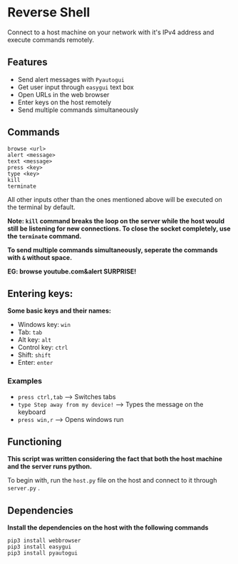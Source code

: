# Reverse Shell

Connect to a host machine on your network with it's IPv4 address and execute commands remotely. 

## Features

- Send alert messages with `Pyautogui`
- Get user input through `easygui` text box
- Open URLs in the web browser
- Enter keys on the host remotely
- Send multiple commands simultaneously 

## Commands

```
browse <url> 
alert <message>
text <message>
press <key> 
type <key>
kill 
terminate
```
All other inputs other than the ones mentioned above will be executed on the terminal by default.

**Note: `kill` command breaks the loop on the server while the host would still be listening for new connections. To close the socket completely, use the `terminate` command.**

**To send multiple commands simultaneously, seperate the commands with `&` without space.**

**EG: browse youtube.com&alert SURPRISE!**

## Entering keys:

**Some basic keys and their names:**

- Windows key: `win`
- Tab: `tab`
- Alt key: `alt`
- Control key: `ctrl`
- Shift: `shift`
- Enter: `enter`

### Examples
- `press ctrl,tab` --> Switches tabs
- `type Step away from my device!` --> Types the message on the keyboard
- `press win,r` --> Opens windows run 

## Functioning

**This script was written considering the fact that both the host machine and the server runs python.**

To begin with, run the `host.py` file on the host and connect to it through `server.py` .

## Dependencies

**Install the dependencies on the host with the following commands**

```
pip3 install webbrowser
pip3 install easygui
pip3 install pyautogui
```


